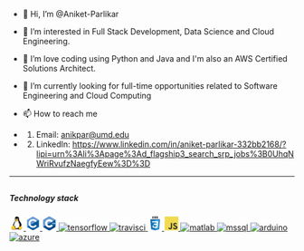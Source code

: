 - 👋 Hi, I’m @Aniket-Parlikar
- 👀 I’m interested in Full Stack Development, Data Science and Cloud Engineering.
- 🌱 I’m love coding using Python and Java and I'm also an AWS Certified Solutions Architect.
- 💞️ I’m currently looking for full-time opportunities related to Software Engineering and Cloud Computing
- 📫 How to reach me 
- 1) Email: anikpar@umd.edu

- 2) LinkedIn: https://www.linkedin.com/in/aniket-parlikar-332bb2168/?lipi=urn%3Ali%3Apage%3Ad_flagship3_search_srp_jobs%3B0UhqNWriRvufzNaegfyEew%3D%3D

---

##
<!--<p align="left"> <img src="https://komarev.com/ghpvc/?username=kavyadevd&label=Profile%20views&color=0e75b6&style=flat" alt="kavyadevd" /> </p>
   <p align="left"> <a href="https://github.com/ryo-ma/github-profile-trophy"><img width="200em" src="https://github-profile-trophy.vercel.app/?username=kavyadevd" alt="kavyadevd" /></a> </p> -->
<h5 align="left">Technology stack</h5>
<p align="left">
    <a href="https://www.linux.org/" target="_blank" rel="noreferrer"> <img src="https://raw.githubusercontent.com/devicons/devicon/master/icons/linux/linux-original.svg" alt="linux" width="25" height="25"/>
   <a href="https://www.cprogramming.com/" target="_blank" rel="noreferrer"> <img src="https://raw.githubusercontent.com/devicons/devicon/master/icons/c/c-original.svg" alt="c" width="25" height="25"/> </a>
   </a> <a href="https://www.w3schools.com/cpp/" target="_blank" rel="noreferrer"> <img src="https://raw.githubusercontent.com/devicons/devicon/master/icons/cplusplus/cplusplus-original.svg" alt="cplusplus" width="25" height="25"/> </a> 
  <a href="https://www.tensorflow.org" target="_blank" rel="noreferrer"> <img src="https://www.vectorlogo.zone/logos/tensorflow/tensorflow-icon.svg" alt="tensorflow" width="25" height="25"/> </a> <a href="https://travis-ci.org" target="_blank" rel="noreferrer"> <img src="https://www.vectorlogo.zone/logos/travis-ci/travis-ci-icon.svg" alt="travisci" width="25" height="25"/> </a> 
   <a href="https://www.w3schools.com/css/" target="_blank" rel="noreferrer"> <img src="https://raw.githubusercontent.com/devicons/devicon/master/icons/css3/css3-original-wordmark.svg" alt="css3" width="25" height="25"/> </a> 
   <a href="https://developer.mozilla.org/en-US/docs/Web/JavaScript" target="_blank" rel="noreferrer"> <img src="https://raw.githubusercontent.com/devicons/devicon/master/icons/javascript/javascript-original.svg" alt="javascript" width="25" height="25"/> </a> </a> <a href="https://www.mathworks.com/" target="_blank" rel="noreferrer"> <img src="https://upload.wikimedia.org/wikipedia/commons/2/21/Matlab_Logo.png" alt="matlab" width="25" height="25"/> </a> <a href="https://www.microsoft.com/en-us/sql-server" target="_blank" rel="noreferrer"> <img src="https://www.svgrepo.com/show/303229/microsoft-sql-server-logo.svg" alt="mssql" width="25" height="25"/> </a> 
   <a href="https://www.arduino.cc/" target="_blank" rel="noreferrer"> <img src="https://cdn.worldvectorlogo.com/logos/arduino-1.svg" alt="arduino" width="25" height="25"/> </a> 
   <a href="https://azure.microsoft.com/en-in/" target="_blank" rel="noreferrer"> <img src="https://www.vectorlogo.zone/logos/microsoft_azure/microsoft_azure-icon.svg" alt="azure" width="25" height="25"/> </a> 
   </p>

##

<!---
Aniket-Parlikar/Aniket-Parlikar is a ✨ special ✨ repository because its `README.md` (this file) appears on your GitHub profile.
You can click the Preview link to take a look at your changes.
--->
